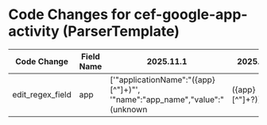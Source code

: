 # Code Changes for cef-google-app-activity (ParserTemplate)

| Code Change | Field Name | 2025.11.1 | 2025.12.1 |
|-------------|------------|-----------|------------|
| edit_regex_field | app | ['"applicationName":"({app}[^"]+)"', '"name":"app_name","value":"(unknown|({app}[^"]+?))\s*"'] | ['"applicationName":"({app}[^"]+)"', '"name":"app_name","value":"(unknown|({app}[^"]+?))\s*"', 'destinationServiceName=({app}[^=]+?)\s*(\w+=|$)'] |